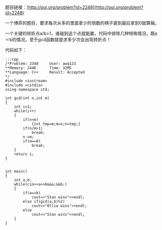 <!--
.. title: POJ 2248 Euclid's Game C++版
.. slug: poj-2248
.. date: 2013-04-07T05:42:00+08:00
.. tags:
.. link:
.. description:
.. type: text
-->

题目链接：[http://poj.org/problem?id=2248](http://poj.org/problem?id=2248)


一个博弈的题目，要求每次从多的里面拿少的倍数的棋子直到最后拿到0就算输。

一个关键的转折点a/b>1，谁碰到这个点就能赢，代码中排除几种特殊情况，既a＝b的情况，至于gcd函数就是求多少次会出现转折点！

代码如下：

	:::cpp
	/*Problem: 2348		User: awq123
	**Memory: 244K		Time: 32MS
	**Language: C++		Result: Accepted
	*/
	#include <iostream>
	#include <cstdio>
	using namespace std;

	int gcd(int n,int m)
	{
		int i=1;
		while(i++)
		{
			if(n<m)
				{int tmp=m;m=n;n=tmp;}  
			if(n/m>1)
				break;
			n-=m;
			if(m==0)
				break;
		}
		return i;
	}


	int main()
	{
		int a,b;
		while(cin>>a>>b&&a;&&b;)
		{
			if(a==b)
				cout<<"Stan wins"<<endl;
			else if(gcd(a,b)%2)
				cout<<"Ollie wins"<<endl;
			else
				cout<<"Stan wins"<<endl;
		}
	}

